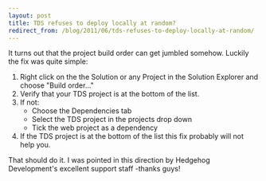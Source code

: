 ```yaml
---
layout: post
title: TDS refuses to deploy locally at random?
redirect_from: /blog/2011/06/tds-refuses-to-deploy-locally-at-random/
---
```


It turns out that the project build order can get jumbled somehow. Luckily the fix was quite simple:

1.  Right click on the the Solution or any Project in the Solution Explorer and choose "Build order..."
2.  Verify that your TDS project is at the bottom of the list.
3.  If not:
	-  Choose the Dependencies tab
	-  Select the TDS project in the projects drop down
	-  Tick the web project as a dependency
4.  If the TDS project is at the bottom of the list this fix probably will not help you.

That should do it. I was pointed in this direction by Hedgehog Development's excellent support staff -thanks guys!